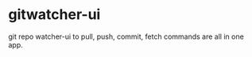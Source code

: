 gitwatcher-ui
=============

git repo watcher-ui to pull, push, commit, fetch commands are all in one app.
